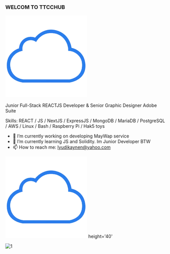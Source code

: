 ###  WELCOM TO TTCCHUB
![](iCloud.png)

Junior Full-Stack REACTJS Developer & Senior Graphic Designer Adobe Suite

Skills: REACT / JS / NextJS  / ExpressJS / MongoDB / MariaDB / PostgreSQL / AWS  / Linux  / Bash / Raspberry Pi / Hak5 toys 

- 🔭 I’m currently working on developing MayWap service 
- 🌱 I’m currently learning JS and Solidity. Im Junior Developer BTW  
- 📫 How to reach me: lyudikaynen@yahoo.com 


![](iCloud.png)  height='40'




![1](https://user-images.githubusercontent.com/79540594/214652998-066f2341-5b57-46b4-ad52-4c810717510a.jpg)
